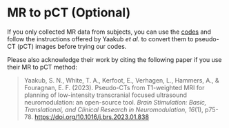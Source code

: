 # MR to pCT (Optional)

If you only collected MR data from subjects, you can use the [codes](https://github.com/sitiny/mr-to-pct) and follow the instructions offered by Yaakub *et al.* to convert them to pseudo-CT (pCT) images before trying our codes.

Please also acknowledge their work by citing the following paper if you use their MR to pCT method:

> Yaakub, S. N., White, T. A., Kerfoot, E., Verhagen, L., Hammers, A., & Fouragnan, E. F. (2023). Pseudo-CTs from T1-weighted MRI for planning of low-intensity transcranial focused ultrasound neuromodulation: an open-source tool. *Brain Stimulation: Basic, Translational, and Clinical Research in Neuromodulation*, *16*(1), p75-78. https://doi.org/10.1016/j.brs.2023.01.838